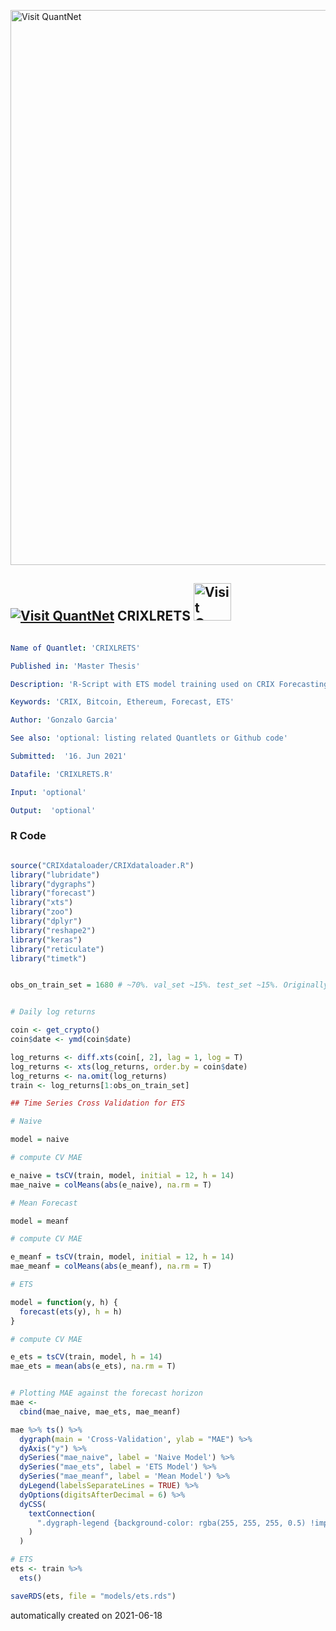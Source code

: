 [<img src="https://github.com/QuantLet/Styleguide-and-FAQ/blob/master/pictures/banner.png" width="888" alt="Visit QuantNet">](http://quantlet.de/)

## [<img src="https://github.com/QuantLet/Styleguide-and-FAQ/blob/master/pictures/qloqo.png" alt="Visit QuantNet">](http://quantlet.de/) **CRIXLRETS** [<img src="https://github.com/QuantLet/Styleguide-and-FAQ/blob/master/pictures/QN2.png" width="60" alt="Visit QuantNet 2.0">](http://quantlet.de/)

```yaml

Name of Quantlet: 'CRIXLRETS'

Published in: 'Master Thesis'

Description: 'R-Script with ETS model training used on CRIX Forecasting App'

Keywords: 'CRIX, Bitcoin, Ethereum, Forecast, ETS'

Author: 'Gonzalo Garcia'

See also: 'optional: listing related Quantlets or Github code'

Submitted:  '16. Jun 2021'

Datafile: 'CRIXLRETS.R'

Input: 'optional'

Output:  'optional'
```

### R Code
```r

source("CRIXdataloader/CRIXdataloader.R")
library("lubridate")
library("dygraphs")
library("forecast")
library("xts")
library("zoo")
library("dplyr")
library("reshape2")
library("keras")
library("reticulate")
library("timetk")


obs_on_train_set = 1680 # ~70%. val_set ~15%. test_set ~15%. Originally, proportions have drifted a bit with time.


# Daily log returns

coin <- get_crypto()
coin$date <- ymd(coin$date)

log_returns <- diff.xts(coin[, 2], lag = 1, log = T)
log_returns <- xts(log_returns, order.by = coin$date)
log_returns <- na.omit(log_returns)
train <- log_returns[1:obs_on_train_set]

## Time Series Cross Validation for ETS

# Naive

model = naive

# compute CV MAE

e_naive = tsCV(train, model, initial = 12, h = 14)
mae_naive = colMeans(abs(e_naive), na.rm = T)

# Mean Forecast 

model = meanf

# compute CV MAE

e_meanf = tsCV(train, model, initial = 12, h = 14)
mae_meanf = colMeans(abs(e_meanf), na.rm = T)

# ETS 

model = function(y, h) {
  forecast(ets(y), h = h)
}

# compute CV MAE

e_ets = tsCV(train, model, h = 14)
mae_ets = mean(abs(e_ets), na.rm = T)


# Plotting MAE against the forecast horizon
mae <-
  cbind(mae_naive, mae_ets, mae_meanf)

mae %>% ts() %>%
  dygraph(main = 'Cross-Validation', ylab = "MAE") %>%
  dyAxis("y") %>%
  dySeries("mae_naive", label = 'Naive Model') %>%
  dySeries("mae_ets", label = 'ETS Model') %>%
  dySeries("mae_meanf", label = 'Mean Model') %>%
  dyLegend(labelsSeparateLines = TRUE) %>%
  dyOptions(digitsAfterDecimal = 6) %>%
  dyCSS(
    textConnection(
      ".dygraph-legend {background-color: rgba(255, 255, 255, 0.5) !important; }"
    )
  )

# ETS
ets <- train %>%
  ets()

saveRDS(ets, file = "models/ets.rds")
```

automatically created on 2021-06-18